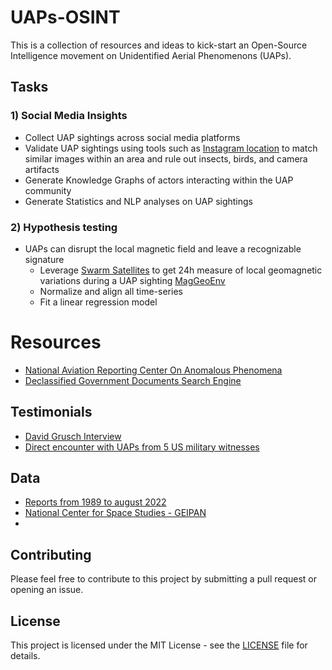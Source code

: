 # UAPs-OSINT

This is a collection of resources and ideas to kick-start an Open-Source Intelligence movement on Unidentified Aerial Phenomenons (UAPs).

## Tasks

### 1) Social Media Insights

- Collect UAP sightings across social media platforms
- Validate UAP sightings using tools such as [Instagram location](https://github.com/bellingcat/instagram-location-search) to match similar images within an area and rule out insects, birds, and camera artifacts
- Generate Knowledge Graphs of actors interacting within the UAP community
- Generate Statistics and NLP analyses on UAP sightings

### 2) Hypothesis testing

- UAPs can disrupt the local magnetic field and leave a recognizable signature
  - Leverage [Swarm Satellites](https://vires.services/) to get 24h measure of local geomagnetic variations during a UAP sighting [MagGeoEnv](https://maggeo.github.io/MagGeo/)
  - Normalize and align all time-series
  - Fit a linear regression model
 
# Resources
- [National Aviation Reporting Center On Anomalous Phenomena](https://www.narcap.org/blog/flightdynamicsofuap)
- [Declassified Government Documents Search Engine](https://theblacktoevault.com/)

## Testimonials

- [David Grusch Interview](https://www.youtube.com/watch?v=ZSj7QsHRxHQ&t=237s&ab_channel=NewsNation)
- [Direct encounter with UAPs from 5 US military witnesses](https://www.youtube.com/watch?v=zDY7t6HihCw)


## Data 

- [Reports from 1989 to august 2022](https://updb.app/)
- [National Center for Space Studies - GEIPAN](https://www.cnes-geipan.fr/fr/recherche/cas?customGetLattitude=1.0726820187506263&customGetLongitude=-57.65625000000003&customGetZoom=0&field_agregation_index_value=&field_classification_des_cas_target_id%5B%5D=13&field_classification_des_cas_target_id%5B%5D=14&field_classification_des_cas_target_id%5B%5D=15&field_classification_des_cas_target_id%5B%5D=16&field_date_d_observation_value%5Bmax%5D=&field_date_d_observation_value%5Bmin%5D=&field_departement_target_id=&field_document_existe_ou_pas_value=1&field_latitude_value%5Bmax%5D=&field_latitude_value%5Bmax%5D=89.99598568824292&field_latitude_value%5Bmin%5D=&field_latitude_value%5Bmin%5D=-87.85062165074167&field_longitude_value%5Bmax%5D=&field_longitude_value%5Bmax%5D=420.46875000000006&field_longitude_value%5Bmin%5D=&field_longitude_value%5Bmin%5D=-535.7812500000001&field_phenomene_target_id=&field_type_de_cas_target_id=124&page=0&select-category-export=nothing&video=on)
- 

## Contributing

Please feel free to contribute to this project by submitting a pull request or opening an issue.

## License

This project is licensed under the MIT License - see the [LICENSE](LICENSE) file for details.
